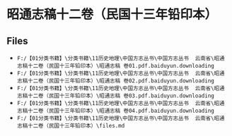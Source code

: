# 昭通志稿十二卷（民国十三年铅印本）

## Files

- `F:/【01分类书籍】\分类书籍\11历史地理\中国方志丛书\中国方志丛书  云南省\昭通志稿十二卷（民国十三年铅印本）\昭通志稿 卷01.pdf.baiduyun.downloading`
- `F:/【01分类书籍】\分类书籍\11历史地理\中国方志丛书\中国方志丛书  云南省\昭通志稿十二卷（民国十三年铅印本）\昭通志稿 卷02.pdf.baiduyun.downloading`
- `F:/【01分类书籍】\分类书籍\11历史地理\中国方志丛书\中国方志丛书  云南省\昭通志稿十二卷（民国十三年铅印本）\昭通志稿 卷03.pdf.baiduyun.downloading`
- `F:/【01分类书籍】\分类书籍\11历史地理\中国方志丛书\中国方志丛书  云南省\昭通志稿十二卷（民国十三年铅印本）\昭通志稿 卷04.pdf.baiduyun.downloading`
- `F:/【01分类书籍】\分类书籍\11历史地理\中国方志丛书\中国方志丛书  云南省\昭通志稿十二卷（民国十三年铅印本）\files.md`
